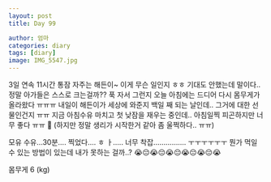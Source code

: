 ```yaml
---
layout: post
title: Day 99

author: 엄마
categories: diary
tags: [diary]
image: IMG_5547.jpg
---
```


3일 연속 11시간 통잠 자주는 해든이~ 
이게 무슨 일인지 ㅎㅎ 기대도 안했는데 말이다.. 
정말 아가들은 스스로 크는걸까?? 푹 자서 그런지 
오늘 아침에는 드디어 다시 몸무게가 올라왔다 ㅠㅠㅠ 
내일이 해든이가 세상에 와준지 백일 째 되는 날인데.. 
그거에 대한 선물인건지 ㅠㅠ 지금 아침수유 마치고 
첫 낮잠을 재우는 중인데.. 아침일찍 피곤하지만 
너무 좋다 ㅠㅠ 🤍
(하지만 정말 생리가 시작한거 같아 좀 울쩍하다.. ㅠㅠ)

모유 수유…30분…. 찍었다…. ㅎ ㅏ…..
너무 착잡……………. ㅜㅜㅜㅜㅜㅜ
뭔가 먹일 수 있는 방법이 있는데 내가 못하는 걸까..?
😭😔😭😔😭😔😭😔😭😔😭


몸무게 6 (kg)
